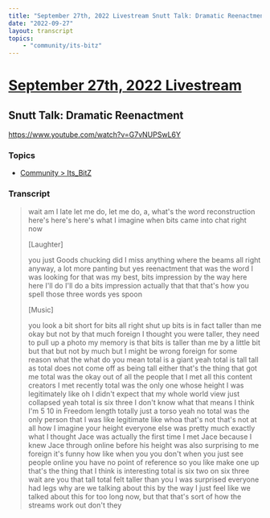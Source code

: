 ```yaml
---
title: "September 27th, 2022 Livestream Snutt Talk: Dramatic Reenactment"
date: "2022-09-27"
layout: transcript
topics:
    - "community/its-bitz"
---
```

# [September 27th, 2022 Livestream](../2022-09-27.md)
## Snutt Talk: Dramatic Reenactment
https://www.youtube.com/watch?v=G7vNUPSwL6Y

### Topics
* [Community > Its_BitZ](../topics/community/its-bitz.md)

### Transcript

> wait am I late let me do, let me do, a, what's the word reconstruction here's here's here's what I imagine when bits came into chat right now
>
> [Laughter]
>
> you just Goods chucking did I miss anything where the beams all right anyway, a lot more panting but yes reenactment that was the word I was looking for that was my best, bits impression by the way here here I'll do I'll do a bits impression actually that that that's how you spell those three words yes spoon
>
> [Music]
>
> you look a bit short for bits all right shut up bits is in fact taller than me okay but not by that much foreign I thought you were taller, they need to pull up a photo my memory is that bits is taller than me by a little bit but that but not by much but I might be wrong foreign for some reason what the what do you mean total is a giant yeah total is tall tall as total does not come off as being tall either that's the thing that got me total was the okay out of all the people that I met all this content creators I met recently total was the only one whose height I was legitimately like oh I didn't expect that my whole world view just collapsed yeah total is six three I don't know what that means I think I'm 5 10 in Freedom length totally just a torso yeah no total was the only person that I was like legitimate like whoa that's not that's not at all how I imagine your height everyone else was pretty much exactly what I thought Jace was actually the first time I met Jace because I knew Jace through online before his height was also surprising to me foreign it's funny how like when you you don't when you just see people online you have no point of reference so you like make one up that's the thing that I think is interesting total is six two on six three wait are you that tall total felt taller than you I was surprised everyone had legs why are we talking about this by the way I just feel like we talked about this for too long now, but that that's sort of how the streams work out don't they
